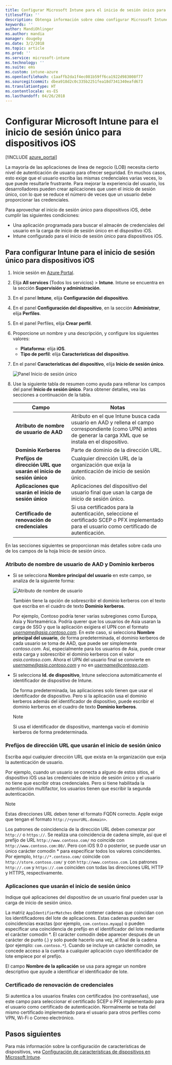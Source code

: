 ```yaml
---
title: Configurar Microsoft Intune para el inicio de sesión único para dispositivos iOS
titlesuffix: ''
description: Obtenga información sobre cómo configurar Microsoft Intune para el inicio de sesión único para dispositivos iOS.
keywords: ''
author: MandiOhlinger
ms.author: mandia
manager: dougeby
ms.date: 3/2/2018
ms.topic: article
ms.prod: ''
ms.service: microsoft-intune
ms.technology: ''
ms.suite: ems
ms.custom: intune-azure
ms.openlocfilehash: c1aaffb2da1f4ec081b59ff6ca1922d983008f77
ms.sourcegitcommit: dbea918d2c0c335b2251fea18d7341340eafd673
ms.translationtype: HT
ms.contentlocale: es-ES
ms.lasthandoff: 04/26/2018
---
```

# <a name="configure-microsoft-intune-for-ios-device-single-sign-on"></a>Configurar Microsoft Intune para el inicio de sesión único para dispositivos iOS

[!INCLUDE [azure_portal](./includes/azure_portal.md)]

La mayoría de las aplicaciones de línea de negocio (LOB) necesita cierto nivel de autenticación de usuario para ofrecer seguridad. En muchos casos, esto exige que el usuario escriba las mismas credenciales varias veces, lo que puede resultarle frustrante. Para mejorar la experiencia del usuario, los desarrolladores pueden crear aplicaciones que usen el inicio de sesión único, con lo que se reduce el número de veces que un usuario debe proporcionar las credenciales.

Para aprovechar el inicio de sesión único para dispositivos iOS, debe cumplir las siguientes condiciones:

- Una aplicación programada para buscar el almacén de credenciales del usuario en la carga de inicio de sesión único en el dispositivo iOS.
- Intune configurado para el inicio de sesión único para dispositivos iOS.

## <a name="to-configure-intune-for-ios-device-single-sign-on"></a>Para configurar Intune para el inicio de sesión único para dispositivos iOS


1. Inicie sesión en [Azure Portal](https://portal.azure.com).
2. Elija **All services** (Todos los servicios)  > **Intune**. Intune se encuentra en la sección **Supervisión y administración**.
3. En el panel **Intune**, elija **Configuración del dispositivo**.
4. En el panel **Configuración del dispositivo**, en la sección **Administrar**, elija **Perfiles**.
5. En el panel Perfiles, elija **Crear perfil**.
6. Proporcione un nombre y una descripción, y configure los siguientes valores:
   - **Plataforma**: elija **iOS**.
   - **Tipo de perfil**: elija **Características del dispositivo**.
7. En el panel **Características del dispositivo**, elija **Inicio de sesión único**.

   ![Panel Inicio de sesión único](./media/sso-blade.png)

8. Use la siguiente tabla de resumen como ayuda para rellenar los campos del panel **Inicio de sesión único**. Para obtener detalles, vea las secciones a continuación de la tabla.

   |Campo  |Notas|
   |---------|---------|
   |**Atributo de nombre de usuario de AAD**|Atributo en el que Intune busca cada usuario en AAD y rellena el campo correspondiente (como UPN) antes de generar la carga XML que se instala en el dispositivo.|
   |**Dominio Kerberos**|Parte de dominio de la dirección URL.|
   |**Prefijos de dirección URL que usarán el inicio de sesión único**|Cualquier dirección URL de la organización que exija la autenticación de inicio de sesión único.|
   |**Aplicaciones que usarán el inicio de sesión único**|Aplicaciones del dispositivo del usuario final que usan la carga de inicio de sesión único.|
   |**Certificado de renovación de credenciales**|Si usa certificados para la autenticación, seleccione el certificado SCEP o PFX implementado para el usuario como certificado de autenticación.|

En las secciones siguientes se proporcionan más detalles sobre cada uno de los campos de la hoja Inicio de sesión único.

### <a name="username-attribute-from-aad-and-realm"></a>Atributo de nombre de usuario de AAD y Dominio kerberos

- Si se selecciona **Nombre principal del usuario** en este campo, se analiza de la siguiente forma:

   ![Atributo de nombre de usuario](media/User-name-attribute.png)

   También tiene la opción de sobrescribir el dominio kerberos con el texto que escriba en el cuadro de texto **Dominio kerberos**.

   Por ejemplo, Contoso podría tener varias subregiones como Europa, Asia y Norteamérica. Podría querer que los usuarios de Asia usaran la carga de SSO y que la aplicación exigiera el UPN con el formato *username@asia.contoso.com*. En este caso, si selecciona **Nombre principal del usuario**, de forma predeterminada, el dominio kerberos de cada usuario se toma de AAD, que puede ser simplemente *contoso.com*. Así, especialmente para los usuarios de Asia, puede crear esta carga y sobrescribir el dominio kerberos con el valor *asia.contoso.com*. Ahora el UPN del usuario final se convierte en *username@asia.contoso.com* y no en *username@contoso.com*.

- Si selecciona **Id. de dispositivo**, Intune selecciona automáticamente el identificador de dispositivo de Intune.

   De forma predeterminada, las aplicaciones solo tienen que usar el identificador de dispositivo. Pero si la aplicación usa el dominio kerberos además del identificador de dispositivo, puede escribir el dominio kerberos en el cuadro de texto **Dominio kerberos**.

   > [!NOTE]
   > Si usa el identificador de dispositivo, mantenga vacío el dominio kerberos de forma predeterminada.

### <a name="url-prefixes-that-will-use-single-sign-on"></a>Prefijos de dirección URL que usarán el inicio de sesión único

Escriba aquí cualquier dirección URL que exista en la organización que exija la autenticación de usuario.

Por ejemplo, cuando un usuario se conecta a alguno de estos sitios, el dispositivo iOS usa las credenciales de inicio de sesión único y el usuario no tiene que escribir otras credenciales. Pero si tiene habilitada la autenticación multifactor, los usuarios tienen que escribir la segunda autenticación.

> [!NOTE]
> Estas direcciones URL deben tener el formato FQDN correcto. Apple exige que tengan el formato `http://<yourURL.domain>`.

Los patrones de coincidencia de la dirección URL deben comenzar por `http://` o `https://`. Se realiza una coincidencia de cadena simple, así que el prefijo de URL `http://www.contoso.com/` no coincide con `http://www.contoso.com:80/`. Pero con iOS 9.0 o posterior, se puede usar un único carácter comodín \* para especificar todos los valores coincidentes. Por ejemplo, `http://*.contoso.com/` coincide con `http://store.contoso.com/` y con `http://www.contoso.com`.
Los patrones `http://.com` y `https://.com` coinciden con todas las direcciones URL HTTP y HTTPS, respectivamente.

### <a name="apps-that-will-use-single-sign-on"></a>Aplicaciones que usarán el inicio de sesión único

Indique qué aplicaciones del dispositivo de un usuario final pueden usar la carga de inicio de sesión único.

La matriz `AppIdentifierMatches` debe contener cadenas que coincidan con los identificadores del lote de aplicaciones. Estas cadenas pueden ser coincidencias exactas (por ejemplo, `com.contoso.myapp`) o pueden especificar una coincidencia de prefijo en el identificador del lote mediante el carácter comodín \*. El carácter comodín debe aparecer después de un carácter de punto (.) y solo puede hacerlo una vez, al final de la cadena (por ejemplo: `com.contoso.*`). Cuando se incluye un carácter comodín, se concede acceso a la cuenta a cualquier aplicación cuyo identificador de lote empiece por el prefijo.

El campo **Nombre de la aplicación** se usa para agregar un nombre descriptivo que ayude a identificar el identificador de lote.

### <a name="credential-renewal-certificate"></a>Certificado de renovación de credenciales

Si autentica a los usuarios finales con certificados (no contraseñas), use este campo para seleccionar el certificado SCEP o PFX implementado para el usuario como certificado de autenticación. Normalmente se trata del mismo certificado implementado para el usuario para otros perfiles como VPN, Wi-Fi o Correo electrónico.

## <a name="next-steps"></a>Pasos siguientes

Para más información sobre la configuración de características de dispositivos, vea [Configuración de características de dispositivos en Microsoft Intune](device-features-configure.md).
